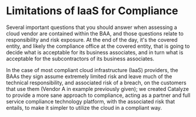# Limitations of IaaS for Compliance

Several important questions that you should answer when assessing a cloud vendor are contained within the BAA, and those questions relate to responsibility and risk exposure. At the end of the day, it's the covered entity, and likely the compliance office at the covered entity, that is going to decide what is acceptable for its business associates, and in turn what is acceptable for the subcontractors of its business associates.

In the case of most compliant cloud infrastructure (IaaS) providers, the BAAs they sign assume extremely limited risk and leave much of the technical responsibility, and associated risk of a breach, on the customers that use them (Vendor A in example previously given); we created Catalyze to provide a more sane approach to compliance, acting as a partner and full service compliance technology platform, with the associated risk that entails, to make it simpler to utilize the cloud in a compliant way.
